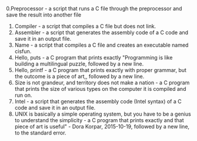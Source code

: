 0.Preprocessor - a script that runs a C file through the preprocessor and save the result into another file
1. Compiler - a script that compiles a C file but does not link.
2. Assembler - a script that generates the assembly code of a C code and save it in an output file.
3. Name - a script that compiles a C file and creates an executable named cisfun.
4. Hello, puts - a C program that prints exactly "Programming is like building a multilingual puzzle, followed by a new line.
5. Hello, printf -  a C program that prints exactly with proper grammar, but the outcome is a piece of art,, followed by a new line.
6. Size is not grandeur, and territory does not make a nation - a C program that prints the size of various types on the computer it is compiled and run on.
7. Intel - a script that generates the assembly code (Intel syntax) of a C code and save it in an output file.
8. UNIX is basically a simple operating system, but you have to be a genius to understand the simplicity - a C program that prints exactly and that piece of art is useful" - Dora Korpar, 2015-10-19, followed by a new line, to the standard error.
